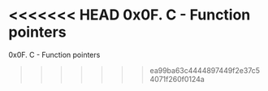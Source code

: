 <<<<<<< HEAD
0x0F. C - Function pointers
=======
0x0F. C - Function pointers
>>>>>>> ea99ba63c4444897449f2e37c54071f260f0124a
